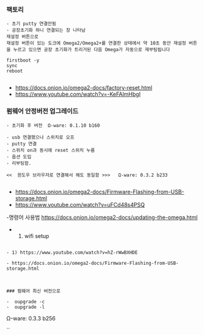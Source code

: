 

### 팩토리
```
- 초기 putty 연결안됨
- 공장초기화 하니 연결되는 창 나타남
재설정 버튼으로
재설정 버튼이 있는 도크에 Omega2/Omega2+를 연결한 상태에서 약 10초 동안 재설정 버튼을 누르고 있으면 공장 초기화가 트리거된 다음 Omega가 자동으로 재부팅됩니다

firstboot -y
sync
reboot


```
- https://docs.onion.io/omega2-docs/factory-reset.html
- https://www.youtube.com/watch?v=-KeFAlmHbgI


### 펌웨어 안정버전 업그레이드

```
- 초기화 후 버전  Ω-ware: 0.1.10 b160

- usb 연결했으나 스위치로 오프
- putty 연결
- 스위치 on과 동시에 reset 스위치 누름
- 옵션 도입
- 리부팅함.

<<  윈도우 브라우저로 연결해서 해도 동일함 >>>   Ω-ware: 0.3.2 b233


```
- https://docs.onion.io/omega2-docs/Firmware-Flashing-from-USB-storage.html
- https://www.youtube.com/watch?v=uFCd48s4PSQ

-명령어 사용법  https://docs.onion.io/omega2-docs/updating-the-omega.html

- 1) wifi setup

```

- 1) https://www.youtube.com/watch?v=hZ-rWwBXHDE

- https://docs.onion.io/omega2-docs/Firmware-Flashing-from-USB-storage.html



### 펌웨어 최신 버전으로

-  oupgrade -c
-  oupgrade -l

```

Ω-ware: 0.3.3 b256

``
